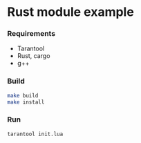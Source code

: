 # Rust module example

### Requirements
- Tarantool
- Rust, cargo
- g++

### Build
```bash
make build
make install
```

### Run
```bash
tarantool init.lua
```
